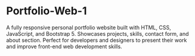 # Portfolio-Web-1
A fully responsive personal portfolio website built with HTML, CSS, JavaScript, and Bootstrap 5. Showcases projects, skills, contact form, and about section. Perfect for developers and designers to present their work and improve front-end web development skills.
